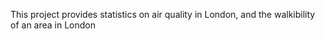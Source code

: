 This project provides statistics on air quality in London, and the walkibility of an area in London
